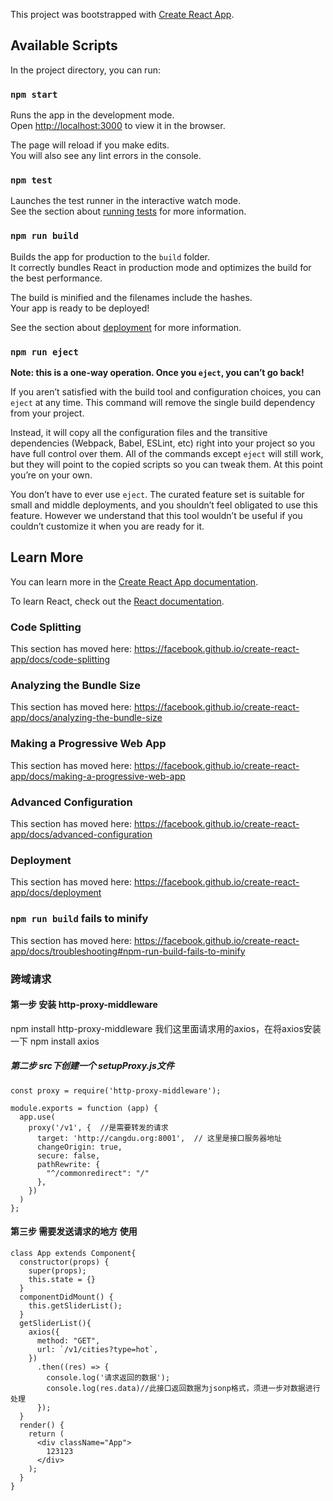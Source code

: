 This project was bootstrapped with [Create React App](https://github.com/facebook/create-react-app).

## Available Scripts

In the project directory, you can run:

### `npm start`

Runs the app in the development mode.<br />
Open [http://localhost:3000](http://localhost:3000) to view it in the browser.

The page will reload if you make edits.<br />
You will also see any lint errors in the console.

### `npm test`

Launches the test runner in the interactive watch mode.<br />
See the section about [running tests](https://facebook.github.io/create-react-app/docs/running-tests) for more information.

### `npm run build`

Builds the app for production to the `build` folder.<br />
It correctly bundles React in production mode and optimizes the build for the best performance.

The build is minified and the filenames include the hashes.<br />
Your app is ready to be deployed!

See the section about [deployment](https://facebook.github.io/create-react-app/docs/deployment) for more information.

### `npm run eject`

**Note: this is a one-way operation. Once you `eject`, you can’t go back!**

If you aren’t satisfied with the build tool and configuration choices, you can `eject` at any time. This command will remove the single build dependency from your project.

Instead, it will copy all the configuration files and the transitive dependencies (Webpack, Babel, ESLint, etc) right into your project so you have full control over them. All of the commands except `eject` will still work, but they will point to the copied scripts so you can tweak them. At this point you’re on your own.

You don’t have to ever use `eject`. The curated feature set is suitable for small and middle deployments, and you shouldn’t feel obligated to use this feature. However we understand that this tool wouldn’t be useful if you couldn’t customize it when you are ready for it.

## Learn More

You can learn more in the [Create React App documentation](https://facebook.github.io/create-react-app/docs/getting-started).

To learn React, check out the [React documentation](https://reactjs.org/).

### Code Splitting

This section has moved here: https://facebook.github.io/create-react-app/docs/code-splitting

### Analyzing the Bundle Size

This section has moved here: https://facebook.github.io/create-react-app/docs/analyzing-the-bundle-size

### Making a Progressive Web App

This section has moved here: https://facebook.github.io/create-react-app/docs/making-a-progressive-web-app

### Advanced Configuration

This section has moved here: https://facebook.github.io/create-react-app/docs/advanced-configuration

### Deployment

This section has moved here: https://facebook.github.io/create-react-app/docs/deployment

### `npm run build` fails to minify

This section has moved here: https://facebook.github.io/create-react-app/docs/troubleshooting#npm-run-build-fails-to-minify

### 跨域请求

#### 第一步 安装 http-proxy-middleware
npm install http-proxy-middleware
我们这里面请求用的axios，在将axios安装一下
npm install axios
##### 第二步 src下创建一个 setupProxy.js文件
```
const proxy = require('http-proxy-middleware');

module.exports = function (app) {
  app.use(
    proxy('/v1', {  //是需要转发的请求
      target: 'http://cangdu.org:8001',  // 这里是接口服务器地址
      changeOrigin: true,
      secure: false,
      pathRewrite: {
        "^/commonredirect": "/"
      },
    })
  )
};
```
#### 第三步 需要发送请求的地方 使用
```
class App extends Component{
  constructor(props) {
    super(props);
    this.state = {}
  }
  componentDidMount() {
    this.getSliderList();
  }
  getSliderList(){
    axios({
      method: "GET",
      url: `/v1/cities?type=hot`,
    })
      .then((res) => {
        console.log('请求返回的数据');
        console.log(res.data)//此接口返回数据为jsonp格式，须进一步对数据进行处理
      });
  }
  render() {
    return (
      <div className="App">
        123123
      </div>
    );
  }
}
```